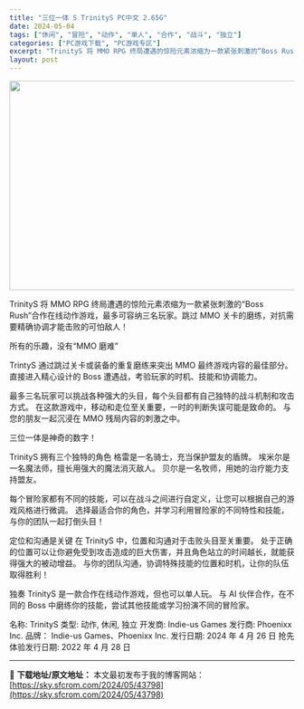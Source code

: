 ```yaml
---
title: "三位一体 S TrinityS PC中文 2.65G"
date: 2024-05-04
tags: ["休闲", "冒险", "动作", "单人", "合作", "战斗", "独立"]
categories: ["PC游戏下载", "PC游戏专区"]
excerpt: "TrinityS 将 MMO RPG 终局遭遇的惊险元素浓缩为一款紧张刺激的“Boss Rush”合作在线动作游戏，最多可容纳三名玩家。跳过 MMO 关卡的磨练，对抗需要精确协调才能击败的可怕敌人！ 所有的乐趣，没有“MMO 磨难” TrintyS 通过跳过关卡或装备的重复磨练来突出 MMO 最终游&hellip;"
layout: post
---
```


<img class="igg-image-content aligncenter" src="https://sky.sfcrom.com/wp-content/uploads/2024/05/2822e-TrinityS-Free-Download.jpg" width="660" height="370" />

TrinityS 将 MMO RPG 终局遭遇的惊险元素浓缩为一款紧张刺激的“Boss Rush”合作在线动作游戏，最多可容纳三名玩家。跳过 MMO 关卡的磨练，对抗需要精确协调才能击败的可怕敌人！

所有的乐趣，没有“MMO 磨难”

TrintyS 通过跳过关卡或装备的重复磨练来突出 MMO 最终游戏内容的最佳部分。
直接进入精心设计的 Boss 遭遇战，考验玩家的时机、技能和协调能力。

最多三名玩家可以挑战各种强大的头目，每个头目都有自己独特的战斗机制和攻击方式。
在这款游戏中，移动和走位至关重要，一时的判断失误可能是致命的。
与您的朋友一起沉浸在 MMO 残局内容的刺激之中。

三位一体是神奇的数字！

TrinityS 拥有三个独特的角色
格雷是一名骑士，充当保护盟友的盾牌。
埃米尔是一名魔法师，擅长用强大的魔法消灭敌人。
贝尔是一名牧师，用她的治疗能力支持盟友。

每个冒险家都有不同的技能，可以在战斗之间进行自定义，让您可以根据自己的游戏风格进行微调。
选择最适合你的角色，并学习利用冒险家的不同特性和技能，与你的团队一起打倒头目！

定位和沟通是关键
在 TrinityS 中，位置和沟通对于击败头目至关重要。
处于正确的位置可以让你避免受到攻击造成的巨大伤害，并且角色站立的时间越长，就能获得强大的被动增益。
与你的团队沟通，协调特殊技能的位置和时机，让你的队伍取得胜利！

独奏
TrinityS 是一款合作在线动作游戏，但也可以单人玩。
与 AI 伙伴合作，在不同的 Boss 中磨练你的技能，尝试其他技能或学习扮演不同的冒险家。

名称: TrinityS
类型: 动作, 休闲, 独立
开发商: Indie-us Games
发行商: Phoenixx Inc.
品牌： Indie-us Games、Phoenixx Inc.
发行日期: 2024 年 4 月 26 日
抢先体验发行日期: 2022 年 4 月 28 日

---
📖 **下载地址/原文地址：** 本文最初发布于我的博客网站：[https://sky.sfcrom.com/2024/05/43798](https://sky.sfcrom.com/2024/05/43798)
